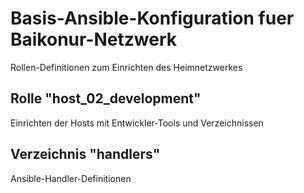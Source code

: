 # Basis-Ansible-Konfiguration fuer Baikonur-Netzwerk
Rollen-Definitionen zum Einrichten des Heimnetzwerkes

## Rolle "host_02_development"
Einrichten der Hosts mit Entwickler-Tools und Verzeichnissen

## Verzeichnis "handlers"
Ansible-Handler-Definitionen
